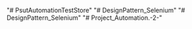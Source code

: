 "# PsutAutomationTestStore" 
"# DesignPattern_Selenium" 
"# DesignPattern_Selenium" 
"# Project_Automation.-2-" 
